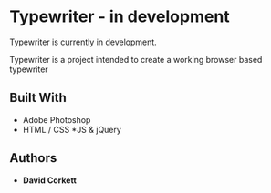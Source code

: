 
# Typewriter - in development

Typewriter is currently in development.

Typewriter is a project intended to create a working browser based typewriter

## Built With

* Adobe Photoshop
* HTML / CSS 
*JS & jQuery

## Authors

* **David Corkett** 
